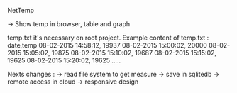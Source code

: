 NetTemp

-> Show temp in browser, table and graph

temp.txt it's necessary on root project.
Example content of temp.txt :
date,temp
08-02-2015 14:58:12, 19937
08-02-2015 15:00:02, 20000
08-02-2015 15:05:02, 19875
08-02-2015 15:10:02, 19687
08-02-2015 15:15:02, 19625
08-02-2015 15:20:02, 19625
.....

Nexts changes :
-> read file system to get measure
-> save in sqlitedb
-> remote access in cloud
-> responsive design
